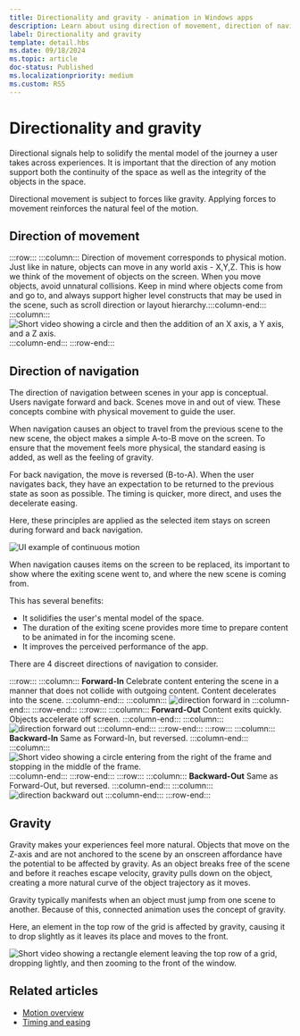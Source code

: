 ```yaml
---
title: Directionality and gravity - animation in Windows apps
description: Learn about using direction of movement, direction of navigation, and gravity in animated scenes by viewing examples.
label: Directionality and gravity
template: detail.hbs
ms.date: 09/18/2024
ms.topic: article
doc-status: Published
ms.localizationpriority: medium
ms.custom: RS5
---
```

# Directionality and gravity

Directional signals help to solidify the mental model of the journey a user takes across experiences. It is important that the direction of any motion support both the continuity of the space as well as the integrity of the objects in the space.

​Directional movement is subject to forces like gravity. Applying forces to movement reinforces the natural feel of the motion.​

## Direction of movement​

:::row:::
    :::column:::
Direction of movement corresponds to physical motion. Just like in nature, objects can move in any world axis - X,Y,Z. This is how we think of the movement of objects on the screen.
When you move objects, avoid unnatural collisions. ​Keep in mind where objects come from and go to, and always support higher level constructs that may be used in the scene, such as scroll direction or layout hierarchy.​
    :::column-end:::
    :::column:::
        ![Short video showing a circle and then the addition of an X axis, a Y axis, and a Z axis.](images/direction.gif)
    :::column-end:::
:::row-end:::

## Direction of navigation​

The direction of navigation between scenes in your app is conceptual. Users navigate forward and back. Scenes move in and out of view. These concepts combine with physical movement to guide the user.

When navigation causes an object to travel from the previous scene to the new scene, the object makes a simple A-to-B move on the screen. To ensure that the movement feels more physical, the standard easing is added, as well as the feeling of gravity.

For back navigation, the move is reversed (B-to-A). When the user navigates back, they have an expectation to be returned to the previous state as soon as possible. The timing is quicker, more direct, and uses the decelerate easing.

Here, these principles are applied as the selected item stays on screen during forward and back navigation.

![UI example of continuous motion](images/continuous3.gif)

When navigation causes items on the screen to be replaced, its important to show where the exiting scene went to, and where the new scene is coming from.

This has several benefits:
​
- It solidifies the user's mental model of the space.
- The duration of the exiting scene provides more time to prepare content to be animated in for the incoming scene.​
- It improves the perceived performance of the app.​

There are 4 discreet directions of navigation to consider​.

:::row:::
    :::column:::
**Forward-In**
Celebrate content entering the scene in a manner that does not collide with outgoing content. Content decelerates into the scene.
    :::column-end:::
    :::column:::
        ![direction forward in](images/forward-in.gif)
    :::column-end:::
:::row-end:::
:::row:::
    :::column:::
**Forward-Out**
Content exits quickly. Objects accelerate off screen.
    :::column-end:::
    :::column:::
        ![direction forward out](images/forward-out.gif)
    :::column-end:::
:::row-end:::
:::row:::
    :::column:::
**Backward-In**
Same as Forward-In, but reversed.
    :::column-end:::
    :::column:::
        ![Short video showing a circle entering from the right of the frame and stopping in the middle of the frame.](images/backward-in.gif)
    :::column-end:::
:::row-end:::
:::row:::
    :::column:::
**Backward-Out**
Same as Forward-Out, but reversed.
    :::column-end:::
    :::column:::
        ![direction backward out](images/backward-out.gif)
    :::column-end:::
:::row-end:::

## Gravity

Gravity makes your experiences feel more natural. Objects that move on the Z-axis and are not anchored to the scene by an onscreen affordance have the potential to be affected by gravity.​ As an object breaks free of the scene and before it reaches escape velocity, gravity pulls down on the object, creating a more natural curve of the object trajectory as it moves.

Gravity typically manifests when an object must jump from one scene to another.​ Because of this, connected animation uses the concept of gravity.

Here, an element in the top row of the grid is affected by gravity, causing it to drop slightly as it leaves its place and moves to the front.

![Short video showing a rectangle element leaving the top row of a grid, dropping lightly, and then zooming to the front of the window.](images/continuity-photos.gif)

## Related articles

- [Motion overview](../signature-experiences/motion.md)
- [Timing and easing](timing-and-easing.md)
